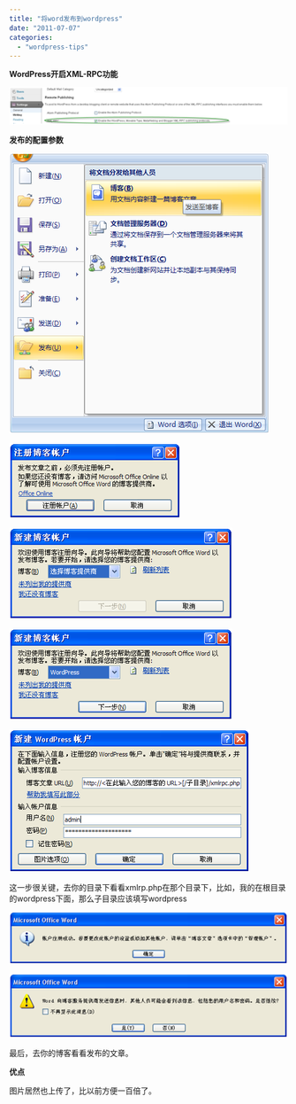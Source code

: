 ```yaml
---
title: "将word发布到wordpress"
date: "2011-07-07"
categories: 
  - "wordpress-tips"
---
```


**WordPress开启XML-RPC功能**

![](images/070711_0331_wordwordpre1.png)

**发布的配置参数**

![](images/070711_0331_wordwordpre2.png)

![](images/070711_0331_wordwordpre3.png)

![](images/070711_0331_wordwordpre4.png)

![](images/070711_0331_wordwordpre5.png)

![](images/070711_0331_wordwordpre6.png)

这一步很关键，去你的目录下看看xmlrp.php在那个目录下，比如，我的在根目录的wordpress下面，那么子目录应该填写wordpress

![](images/070711_0331_wordwordpre7.png)

![](images/070711_0331_wordwordpre8.png)

最后，去你的博客看看发布的文章。

**优点**

图片居然也上传了，比以前方便一百倍了。
